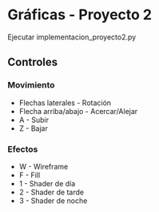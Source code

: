 # Gráficas - Proyecto 2

Ejecutar implementacion_proyecto2.py

## Controles
### Movimiento
- Flechas laterales - Rotación
- Flecha arriba/abajo - Acercar/Alejar
- A - Subir
- Z - Bajar

### Efectos
- W - Wireframe
- F - Fill
- 1 - Shader de día
- 2 - Shader de tarde
- 3 - Shader de noche
